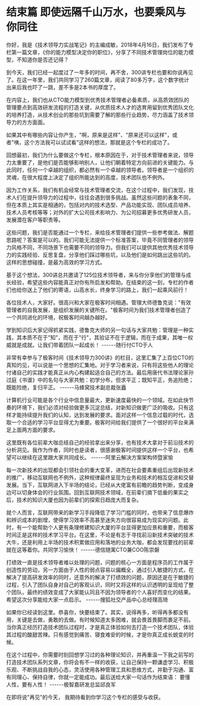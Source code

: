 # 结束篇 即使远隔千山万水，也要乘风与你同往

你好，我是《技术领导力实战笔记》的主编成敏，2018年4月16日，我们发布了专栏第一篇文章，《你的能力模型决定你的职位》，分享了不同技术管理岗位的能力模型，不知道你是否还记得？

到今天，我们已经一起度过了一年多的时间，再不舍，300讲专栏也要和你说再见了。在这一年里，我们共同学习了260篇文章，阅读了80多万字，这个数字统计出来后我也吓了一跳，差不多是2本书的厚度了。

在内容上，我们也从CTO能力模型到优秀技术管理者必备素质，从高质效团队的管理要点到高效研发流程的打造关键，从优质技术人才的选育用留到优秀团队文化的培养打造，从技术创业的那些坑到需要了解的那些行业趋势，尽力涵盖了技术领导力的方方面面。

如果其中有哪些内容让你产生，"啊，原来是这样"、"原来还可以这样"，或者"咦，这个方法我可以试试看"这样的想法，那就是这个专栏的成功了。

回想最初，我们为什么要做这个专栏，根本原因在于，对于技术管理者来说，领导力太重要了，是他们是否能够影响别人，让他们朝着特定方向前进的关键能力。与此同时，任何一个卓越的组织，都必然有一个卓越的领导者。领导者是一个组织的灵魂，在很大程度上决定了组织所能达到的高度，技术团队也不例外。

因为工作关系，我们有机会经常与技术管理者交流，在这个过程中，我们发现，技术人们在提升领导力的过程中，往往会遇到很多挑战。虽然这些问题的表象不同，但在本质上其实是相通的，包括对内的技术选型、产品功能实现、团队成员培养、技术人员考核等等；对外的扩大公司技术影响力、为公司招募更多优秀研发人员，发展潜在客户等职责等。

这些问题，我们是否能通过一个专栏，来给技术管理者们提供一些参考做法、解题思路呢？答案是可以的。我们可能无法提供一个标准答案，毕竟不同管理者的领导力风格不同，不同场景下也需要不同的领导力。但我们可以提供其他优秀技术领导力的实践经验、反思复盘，分享他们踩过哪些坑，以及他们是如何跳出这些坑的。这样的思想碰撞，是最为高效的学习方式。

基于这个想法，300讲总共邀请了125位技术领导者，来与你分享他们的管理与成长经验，希望这些内容能真正对你有所启发和帮助。在结束的这一刻，专栏的作者们也给你送上了他们的寄语，山高水长，终身学习的路上，我们一起乘风前行！

各位技术人，大家好。很高兴和大家在极客时间相遇。管理大师德鲁克说："有效管理者的自我发展，是组织发展的关键所在。"极客时间为我们技术管理者创造了一个共同进化的环境，祝极客时间越办越好。

学到知识后大家记得抓紧实践，德鲁克大师的另一句话与大家共勉：管理是一种实践，其本质不在于"知"，而在于"行"，其验证不在于逻辑，而在于成果，其唯一权威就是成就。让我们带着团队一起成长！
------随行付CTO于人

非常有幸参与了极客时间《技术领导力300讲》的栏目，这里汇集了上百位CTO的真知灼见，可以说是一个思想的汇集地。对于学习者来说，只有将这些他人的理论付诸自己的实践才能真正从内心构建起适合自己的方法。最后用唐代书法理论家孙过庭《书谱》中的名句与大家共勉：初学分布，但求平正；既知平正，务追险绝；既能险绝，复归平正。
------马蜂窝技术副总裁张矗

计算机行业可能是各个行业中信息量最大，更新速度最快的一个领域。在如此快节奏的环境下，我们必须对经验做更多沉淀总结，对新知识做更广泛的吸收。只有这样才能持续提升我们的认知，达到发展的要求。面对这样一个信息过载的时代，选取一个合适的学习平台显得尤为重要。极客时间给我们提供了一个很好的平台来满足上面两方面的要求。

这里既有各位前辈大咖总结自己的经验拿出来分享，也有技术大拿对于前沿技术的分析洞见。我作为作者，同时也是读者，很感谢极客时间提供这样一个平台，也希望可以继续在这里跟大家共同成长。
------阿里云解决方案架构师暨家愉

每一次新技术的出现都会引领社会的重大变革，进而在社会要素重组后出现新技术的推广，移动互联网也不例外，这种规律最终呈现为业务和技术的相互促进和交替发展。当下，互联网进入下半场的结论，已经从大佬富有前瞻的趋势判断，变成身边可以切身体会的行业氛围。回到互联网技术领域，在前辈们摘下低垂的果实之后，技术的知识大厦也因为前辈们的探索日趋庞大而复杂。

就个人而言，互联网带来的新学习手段降低了学习门槛的同时，也带来了信息爆炸和辨识成本的剧增，使得学习效率不高甚至迷失方向很容易成为现实的问题。此时，有一个能帮助个人更有条理修建知识大厦的平台显得更加应景和重要，而极客时间正是这样的技术学习平台。在这里，不论是有志于寻找前沿新技术突破的技术大牛，还是利用上半场的技术积累做应用和落地的业务大咖，都会发现要找的前辈就在这等着你。共同学习愉快！
------德信随寓CTO兼COO陈崇磐

打绩效一直是技术领导者难以处理的问题，问题的核心一方面是程序员的工作属于创造性的劳动，另一方面由于人性的弱点容易以偏概全，通过引入敏捷的方式，在解决了提高研发效率的同时，还意外的解决了打绩效的问题，原因还是在于敏捷的过程，引入了团队自身对自己的客观认识，同时又将这样的认识透明的呈现给了整个团队，最终的绩效变成了大家能认同且不因为领导者的个人喜好而变化的结果。希望这次分享能给大家一点启示。
------搜狐社交产品中心总经理高琦

如果你已经读到这里。恭喜你，快要结束了。其实，说得再多，听得再多都没有用，关键是去做，勇敢的去做。有时候知道太多困难，就会畏首畏脚而裹足不前。当你真正经历打造技术团队过程时，才是真正体验如何去打造一个技术团队，体验其过程的酸甜苦辣。只有感觉到痛苦、寝食难安的时候，才是你真正成长蜕变的时候。

在这个过程中，你需要时刻回想学习过的各种理论知识，并再重温一下我之前写的打造技术团队系列文章，你将会有不一样的收获，让自己保持一颗谦虚学习、积极乐观、不断挑战自我的心态，灵活使用各种管理工具和思维方式，并勤于沟通、富有同理心、保持自律，你就一定能成功。最后送给大家一句话作为结束语：
要懂人性，要有人性！ ------极智嘉研发总监邱良军

在即将说"再见"的今天， 我期待看到你学习这个专栏的感受与收获。

